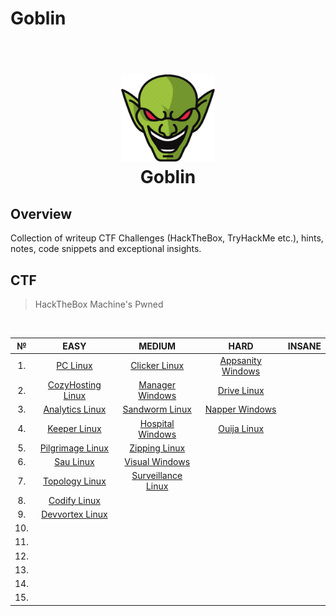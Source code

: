 # Goblin

<h1 align="center">
  <br>
  <a href="https://github.com/kraloveckey/goblin"><img src="img/goblin.png" width=150 height=140 lt="Goblin"></a>
  <br>
  Goblin
  <br>
</h1>

## Overview
Collection of writeup CTF Challenges (HackTheBox, TryHackMe etc.), hints, notes, code snippets and exceptional insights. 

## CTF

> HackTheBox Machine's Pwned

<br>

| **№** | **EASY** | **MEDIUM** | **HARD** | **INSANE** |
|:-:|:-------:|:-------:|:-------:|:-------:|
|1. |[PC Linux](htb/HTB%20PC%20Linux%20Easy.md)|[Clicker Linux](htb/HTB%20Clicker%20Linux%20Medium.md)|[Appsanity Windows](htb/HTB%20Appsanity%20Windows%20Hard.md)|[]()|
|2. |[CozyHosting Linux](htb/HTB%20CozyHosting%20Linux%20Easy.md)|[Manager Windows](htb/HTB%20Manager%20Windows%20Medium.md)|[Drive Linux](htb/HTB%20Drive%20Linux%20Hard.md)|[]()|
|3. |[Analytics Linux](htb/HTB%20Analytics%20Linux%20Easy.md)|[Sandworm Linux](htb/HTB%20Sandworm%20Linux%20Medium.md)|[Napper Windows](htb/HTB%20Napper%20Windows%20Hard.md)|[]()|
|4. |[Keeper Linux](htb/HTB%20Keeper%20Linux%20Easy.md)|[Hospital Windows](htb/HTB%20Hospital%20Windows%20Medium.md)|[Ouija Linux](htb/HTB%20Ouija%20Linux%20Hard.md)|[]()|
|5. |[Pilgrimage Linux](htb/HTB%20Pilgrimage%20Linux%20Easy.md)|[Zipping Linux](htb/HTB%20Zipping%20Linux%20Medium.md)|[]()|[]()|
|6. |[Sau Linux](htb/HTB%20Sau%20Linux%20Easy.md)|[Visual Windows](htb/HTB%20Visual%20Windows%20Medium.md)|[]()|[]()|
|7. |[Topology Linux](htb/HTB%20Topology%20Linux%20Easy.md)|[Surveillance Linux](htb/HTB%20Surveillance%20Linux%20Medium.md)|[]()|[]()|
|8. |[Codify Linux](htb/HTB%20Codify%20Linux%20Easy.md)|[]()|[]()|[]()|
|9. |[Devvortex Linux](htb/HTB%20Devvortex%20Linux%20Easy.md)|[]()|[]()|[]()|
|10. |[]()|[]()|[]()|[]()|
|11. |[]()|[]()|[]()|[]()|
|12. |[]()|[]()|[]()|[]()|
|13. |[]()|[]()|[]()|[]()|
|14. |[]()|[]()|[]()|[]()|
|15. |[]()|[]()|[]()|[]()|